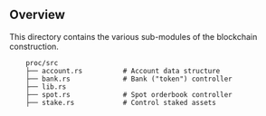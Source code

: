 ## Overview

This directory contains the various sub-modules of the blockchain construction.

```
    proc/src
    ├── account.rs          # Account data structure
    ├── bank.rs             # Bank ("token") controller
    ├── lib.rs
    ├── spot.rs             # Spot orderbook controller
    ├── stake.rs            # Control staked assets
```
